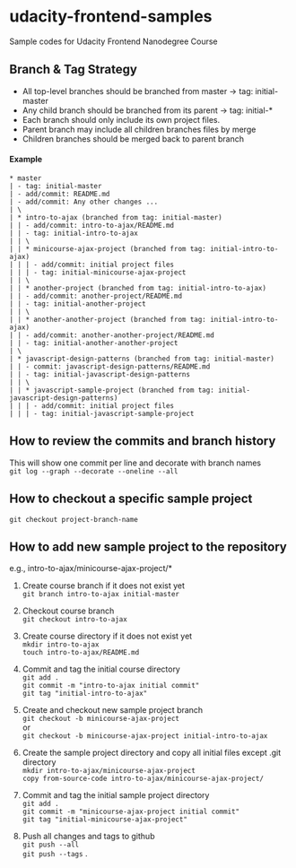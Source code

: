 # udacity-frontend-samples
Sample codes for Udacity Frontend Nanodegree Course

## Branch & Tag Strategy
* All top-level branches should be branched from master -> tag: initial-master
* Any child branch should be branched from its parent -> tag: initial-*
* Each branch should only include its own project files.
* Parent branch may include all children branches files by merge
* Children branches should be merged back to parent branch

#### Example
```
* master
| - tag: initial-master
| - add/commit: README.md
| - add/commit: Any other changes ...
| \
| * intro-to-ajax (branched from tag: initial-master)
| | - add/commit: intro-to-ajax/README.md
| | - tag: initial-intro-to-ajax
| | \
| | * minicourse-ajax-project (branched from tag: initial-intro-to-ajax)
| | | - add/commit: initial project files
| | | - tag: initial-minicourse-ajax-project
| | \
| | * another-project (branched from tag: initial-intro-to-ajax)
| | - add/commit: another-project/README.md
| | - tag: initial-another-project
| | \
| | * another-another-project (branched from tag: initial-intro-to-ajax)
| | - add/commit: another-another-project/README.md
| | - tag: initial-another-another-project
| \
| * javascript-design-patterns (branched from tag: initial-master)
| | - commit: javascript-design-patterns/README.md
| | - tag: initial-javascript-design-patterns
| | \
| | * javascript-sample-project (branched from tag: initial-javascript-design-patterns)
| | | - add/commit: initial project files
| | | - tag: initial-javascript-sample-project
```

## How to review the commits and branch history
This will show one commit per line and decorate with branch names<br/>
`
git log --graph --decorate --oneline --all
`

## How to checkout a specific sample project
`
git checkout project-branch-name
`

## How to add new sample project to the repository
e.g., intro-to-ajax/minicourse-ajax-project/*

1. Create course branch if it does not exist yet<br/>
    `git branch intro-to-ajax initial-master`

1. Checkout course branch<br/>
    `git checkout intro-to-ajax`

1. Create course directory if it does not exist yet<br/>
    `mkdir intro-to-ajax`<br/>
    `touch intro-to-ajax/README.md`

1. Commit and tag the initial course directory<br/>
    `git add .`<br/>
    `git commit -m "intro-to-ajax initial commit"`<br/>
    `git tag "initial-intro-to-ajax"`

1. Create and checkout new sample project branch<br/>
    `git checkout -b minicourse-ajax-project`<br/>
    or<br/>
    `git checkout -b minicourse-ajax-project initial-intro-to-ajax`

1. Create the sample project directory and copy all initial files except .git directory<br/>
    `mkdir intro-to-ajax/minicourse-ajax-project`<br/>
    `copy from-source-code intro-to-ajax/minicourse-ajax-project/`

1. Commit and tag the initial sample project directory<br/>
    `git add .`<br/>
    `git commit -m "minicourse-ajax-project initial commit"`<br/>
    `git tag "initial-minicourse-ajax-project"`

1. Push all changes and tags to github<br/>
    `git push --all`<br/>
    `git push --tags`
.

